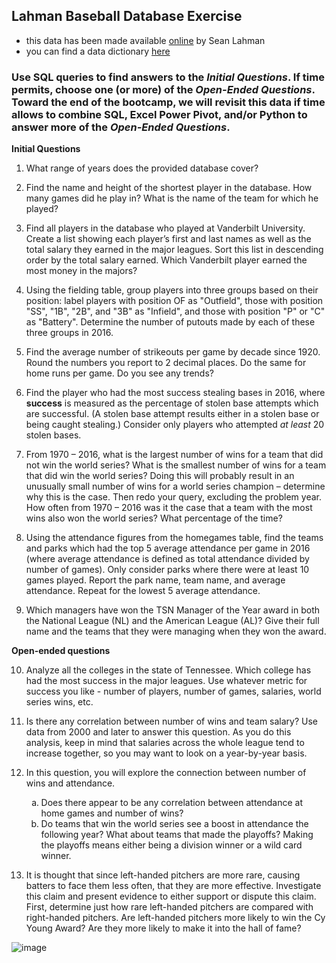## Lahman Baseball Database Exercise
- this data has been made available [online](http://www.seanlahman.com/baseball-archive/statistics/) by Sean Lahman
- you can find a data dictionary [here](http://www.seanlahman.com/files/database/readme2016.txt)

### Use SQL queries to find answers to the *Initial Questions*. If time permits, choose one (or more) of the *Open-Ended Questions*. Toward the end of the bootcamp, we will revisit this data if time allows to combine SQL, Excel Power Pivot, and/or Python to answer more of the *Open-Ended Questions*.



**Initial Questions**

1. What range of years does the provided database cover? 

1. Find the name and height of the shortest player in the database. How many games did he play in? What is the name of the team for which he played?
   

1. Find all players in the database who played at Vanderbilt University. Create a list showing each player’s first and last names as well as the total salary they earned in the major leagues. Sort this list in descending order by the total salary earned. Which Vanderbilt player earned the most money in the majors?
	

1. Using the fielding table, group players into three groups based on their position: label players with position OF as "Outfield", those with position "SS", "1B", "2B", and "3B" as "Infield", and those with position "P" or "C" as "Battery". Determine the number of putouts made by each of these three groups in 2016.
   
1. Find the average number of strikeouts per game by decade since 1920. Round the numbers you report to 2 decimal places. Do the same for home runs per game. Do you see any trends?
   

1. Find the player who had the most success stealing bases in 2016, where __success__ is measured as the percentage of stolen base attempts which are successful. (A stolen base attempt results either in a stolen base or being caught stealing.) Consider only players who attempted _at least_ 20 stolen bases.
	

1.  From 1970 – 2016, what is the largest number of wins for a team that did not win the world series? What is the smallest number of wins for a team that did win the world series? Doing this will probably result in an unusually small number of wins for a world series champion – determine why this is the case. Then redo your query, excluding the problem year. How often from 1970 – 2016 was it the case that a team with the most wins also won the world series? What percentage of the time?


1. Using the attendance figures from the homegames table, find the teams and parks which had the top 5 average attendance per game in 2016 (where average attendance is defined as total attendance divided by number of games). Only consider parks where there were at least 10 games played. Report the park name, team name, and average attendance. Repeat for the lowest 5 average attendance.


1. Which managers have won the TSN Manager of the Year award in both the National League (NL) and the American League (AL)? Give their full name and the teams that they were managing when they won the award.


**Open-ended questions**

10. Analyze all the colleges in the state of Tennessee. Which college has had the most success in the major leagues. Use whatever metric for success you like - number of players, number of games, salaries, world series wins, etc. 

1. Is there any correlation between number of wins and team salary? Use data from 2000 and later to answer this question. As you do this analysis, keep in mind that salaries across the whole league tend to increase together, so you may want to look on a year-by-year basis.

1. In this question, you will explore the connection between number of wins and attendance.
    <ol type="a">
      <li>Does there appear to be any correlation between attendance at home games and number of wins? </li>
      <li>Do teams that win the world series see a boost in attendance the following year? What about teams that made the playoffs? Making the playoffs means either being a division winner or a wild card winner.</li>
    </ol>


1. It is thought that since left-handed pitchers are more rare, causing batters to face them less often, that they are more effective. Investigate this claim and present evidence to either support or dispute this claim. First, determine just how rare left-handed pitchers are compared with right-handed pitchers. Are left-handed pitchers more likely to win the Cy Young Award? Are they more likely to make it into the hall of fame?

![image](https://user-images.githubusercontent.com/59903096/97091875-cffbd480-1604-11eb-9760-6a9e86dfe558.png)




  
